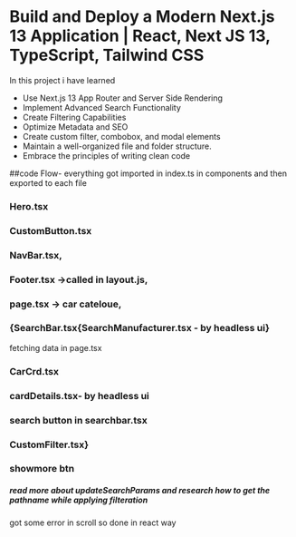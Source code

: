# Build and Deploy a Modern Next.js 13 Application | React, Next JS 13, TypeScript, Tailwind CSS


 
 
In this project i have learned 
- Use Next.js 13 App Router and Server Side Rendering
- Implement Advanced Search Functionality
- Create Filtering Capabilities
- Optimize Metadata and SEO
- Create custom filter, combobox, and modal elements
- Maintain a well-organized file and folder structure.
- Embrace the principles of writing clean code

##code Flow-
everything got imported in index.ts in components and then exported to each file 
### Hero.tsx
### CustomButton.tsx
### NavBar.tsx,
### Footer.tsx ->called in layout.js,
### page.tsx -> car cateloue,
### {SearchBar.tsx{SearchManufacturer.tsx - by headless ui}
fetching data in page.tsx
### CarCrd.tsx
### cardDetails.tsx- by headless ui
### search button in searchbar.tsx
### CustomFilter.tsx}
### showmore btn


##### read more about updateSearchParams and research how to get the pathname while applying filteration 

got some error in scroll so done in react way
